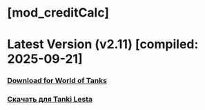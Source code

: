 # [mod_creditCalc]
# Latest Version (v2.11) [compiled: 2025-09-21]
### [**Download for World of Tanks**](https://github.com/spoter/spoter-mods/releases/download/latest/mod_creditCalc.zip)
### [**Скачать для Tanki Lesta**](https://github.com/spoter/spoter-mods/releases/download/latest/mod_creditCalc_RU.zip)
#
